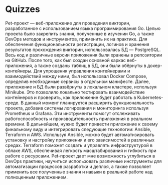 # Quizzes
Pet-проект — веб-приложение для проведения викторин, разработанное с
использованием языка программирования Go.
Целью проекта было закрепить знания, полученные в изучении Go, а также DevOps
методов и инструментов, применить их на практике.
Для обеспечения функциональности регистрации, логинов и хранения результатов
прохождения викторин, использовалась БД — PostgreSQL.
Весь код и различные версии приложения были хранены в репозитории на GitHub.
После того, как был создан основной каркас веб-приложения, а также созданы таблиц в
БД, они были обёрнуты в докер-контейнеры.
Для упрощения управления контейнерами и взаимодействий между ними, был
использовал Docker Compose, определив необходимые сервисы в отдельном манифесте.
Далее, приложение и БД были развёрнуты в локальном кластере, используя Minikube.
Это позволило локально тестировать взаимодействие контейнеров и проверить, как
приложение будет работать в Kubernetes-среде.
В данный момент планируется расширить функциональность проекта, добавив системы
логирования и мониторинга используя Prometheus и Grafana. Эти инструменты помогут
отслеживать работоспособность и производительность приложения в реальном
времени.
В дальнейшем, нужно будет привести приложение к своему финальному виду и
интегрировать следующие технологии: Ansible, Terraform и AWS.
Используя Ansible, можно будет автоматизировать установку и настройку приложения и
его зависимостей в различных средах.
Terraform поможет создать и управлять инфраструктурой в облаке AWS, обеспечивая
легкость масштабирования и гибкость при работе с ресурсами.
Pet-проект дает мне возможность углубиться в DevOps практики, научиться
использовать различные инструменты для автоматизации процессов разработки и
деплоя, а также позволяет применить все полученные знания и навыки в реальной
работе над полноценным приложением.
